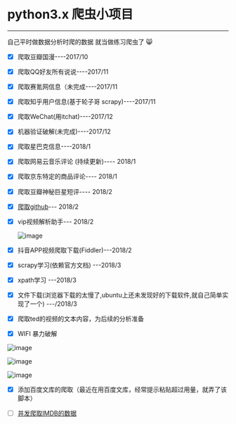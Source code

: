 # python3.x 爬虫小项目

---

自己平时做数据分析时爬的数据 就当做练习爬虫了 :smile_cat:

- [x] 爬取豆瓣国漫----2017/10

- [x] 爬取QQ好友所有说说----2017/11

- [x] 爬取赛氪网信息（未完成----2017/11

- [x] 爬取知乎用户信息(基于轮子哥 scrapy)----2017/11

- [x] 爬取WeChat(用itchat)----2017/12

- [x] 机器验证破解(未完成)----2017/12

- [x] 爬取星巴克信息----2018/1

- [x] 爬取网易云音乐评论 (持续更新)---- 2018/1

- [x] 爬取京东特定的商品评论---- 2018/1

- [x] 爬取豆瓣神秘巨星短评---- 2018/2

- [x] [爬取github](http://www.kongwiki.online/%E6%8A%80%E6%9C%AF/2018/02/19/%E5%AF%B9github%E7%94%A8%E6%88%B7%E8%BF%9B%E8%A1%8C%E5%88%86%E6%9E%90.html)--- 2018/2

- [x] vip视频解析助手--- 2018/2     

  

  ![image](https://raw.githubusercontent.com/KongWiKi/spider/master/image/vip-%E7%A0%B4%E8%A7%A3.png)


* [x] 抖音APP视频爬取下载(Fiddler)---2018/2
* [x] scrapy学习(依赖官方文档) ---2018/3
* [x] xpath学习  ---2018/3
* [x] 文件下载(浏览器下载的太慢了,ubuntu上还未发现好的下载软件,就自己简单实现了一个)  ---/2018/3
* [x] 爬取ted的视频的文本内容，为后续的分析准备
* [x] WIFI 暴力破解


![image](http://p39e7cgx2.bkt.clouddn.com/wifi-crack.png)

![image](http://p39e7cgx2.bkt.clouddn.com/wifi-crack3.png)

![image](http://p39e7cgx2.bkt.clouddn.com/wifi-crack1.png)

* [x] 添加百度文库的爬取（最近在用百度文库，经常提示粘贴超过用量，就弄了该脚本）

* [ ] [并发爬取IMDB的数据](https://github.com/KongWiki/spider/blob/master/concurrentSpider/cur_imdbSpider.py)


